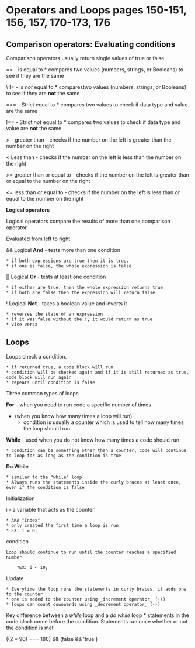 # Operators and Loops pages 150-151, 156, 157, 170-173, 176

## Comparison operators: Evaluating conditions

Comparison operators usually return single values of true or false

\== - is equal to 
    * compares two values (numbers, strings, or Booleans) to see if they are the same

\ != - is _not_ equal to
    * comparestwo values (numbers, strings, or Booleans) to see if they are **not** the same

\=== - Strict equal to
    * compares two values to check if data type and value are the same 

\!== - Strict _not_ equal to
    * compares two values to check if data type and value are **not** the same

\> - greater than - checks if the number on the left is greater than the number on the right

\< Less than - checks if the number on the left is less than the number on the right

\>= greater than or equal to - checks if the number on the left is greater than or equal to the number on the right

\<= less than or equal to - checks if the number on the left is less than or equal to the number on the right

**Logical operators**

Logical operators compare the results of more than one comparison operator 

Evaluated from left to right

&& Logical **And** - tests more than one condition
   
    * if both expressions are true then it is true.
    * if one is false, the whole expression is false

|| Logical **Or** - tests at least one condition
    
    * if either are true, then the whole expression returns true 
    * if both are false then the expression will return false

! Logical **Not** - takes a boolean value and inverts it
    
    * reverses the state of an expression
    * if it was false without the !, it would return as true
    * vice versa

## Loops

Loops check a condition. 
   
    * if returned true, a code block will run
    * condition will be checked again and if it is still returned as true, code block will run again
    * repeats until condition is false

Three common types of loops

**For** - when you need to run code a specific number of times
* (when you know how many times a loop will run)    
    * condition is usually a counter which is used to tell how many times the loop should run

**While** - used when you do not know how many times a code should run
    
    * condition can be something other than a counter, code will continue to loop for as long as the condition is true

**Do While**

    * similar to the "while" loop
    * Always runs the statements inside the curly braces at least once, even if the condition is false

Initialization

i - a variable that acts as the counter. 
    
    * AKA "Index"
    * only created the first time a loop is run
    * EX: i = 0;

condition

    Loop should continue to run until the counter reaches a specified number
        
        *EX: i < 10;

Update

    * Everytime the loop runs the statements in curly braces, it adds one to the counter
    * one is added to the counter using _increment operator_ (++)
    * loops can count downwards using _decrement operator_ (--)

Key difference between a _while_ loop and a _do while_ loop 
    * statements in the code block come before the condition. Statements run once whether or not the condition is met

((2 * 90) === 180) && (false && 'true')